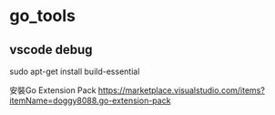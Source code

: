# go_tools

## vscode debug
sudo apt-get install build-essential

安裝Go Extension Pack
    https://marketplace.visualstudio.com/items?itemName=doggy8088.go-extension-pack